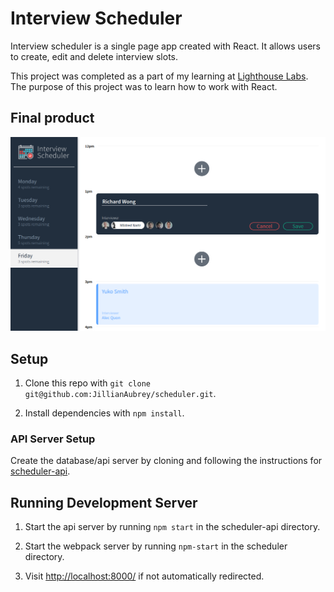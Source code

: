 # Interview Scheduler
Interview scheduler is a single page app created with React. It allows users to create, edit and delete interview slots.

This project was completed as a part of my learning at [Lighthouse Labs](https://www.lighthouselabs.ca/). The purpose of this project was to learn how to work with React.

## Final product
![Screenshot of interview scheduler](https://github.com/JillianAubrey/scheduler/blob/master/docs/InterviewScheduler.png?raw=true)

## Setup

1. Clone this repo with `git clone git@github.com:JillianAubrey/scheduler.git`.

2. Install dependencies with `npm install`.

### API Server Setup
Create the database/api server by cloning and following the instructions for [scheduler-api](https://github.com/lighthouse-labs/scheduler-api).

## Running Development Server
1. Start the api server by running `npm start` in the scheduler-api directory.

2. Start the webpack server by running `npm-start` in the scheduler directory.

3. Visit [http://localhost:8000/](http://localhost:8000/) if not automatically redirected.
